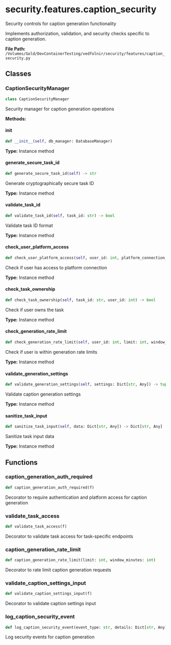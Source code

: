 # security.features.caption_security

Security controls for caption generation functionality

Implements authorization, validation, and security checks specific to caption generation.

**File Path:** `/Volumes/Gold/DevContainerTesting/vedfolnir/security/features/caption_security.py`

## Classes

### CaptionSecurityManager

```python
class CaptionSecurityManager
```

Security manager for caption generation operations

**Methods:**

#### __init__

```python
def __init__(self, db_manager: DatabaseManager)
```

**Type:** Instance method

#### generate_secure_task_id

```python
def generate_secure_task_id(self) -> str
```

Generate cryptographically secure task ID

**Type:** Instance method

#### validate_task_id

```python
def validate_task_id(self, task_id: str) -> bool
```

Validate task ID format

**Type:** Instance method

#### check_user_platform_access

```python
def check_user_platform_access(self, user_id: int, platform_connection_id: int) -> bool
```

Check if user has access to platform connection

**Type:** Instance method

#### check_task_ownership

```python
def check_task_ownership(self, task_id: str, user_id: int) -> bool
```

Check if user owns the task

**Type:** Instance method

#### check_generation_rate_limit

```python
def check_generation_rate_limit(self, user_id: int, limit: int, window_minutes: int) -> bool
```

Check if user is within generation rate limits

**Type:** Instance method

#### validate_generation_settings

```python
def validate_generation_settings(self, settings: Dict[str, Any]) -> tuple[bool, list]
```

Validate caption generation settings

**Type:** Instance method

#### sanitize_task_input

```python
def sanitize_task_input(self, data: Dict[str, Any]) -> Dict[str, Any]
```

Sanitize task input data

**Type:** Instance method

## Functions

### caption_generation_auth_required

```python
def caption_generation_auth_required(f)
```

Decorator to require authentication and platform access for caption generation

### validate_task_access

```python
def validate_task_access(f)
```

Decorator to validate task access for task-specific endpoints

### caption_generation_rate_limit

```python
def caption_generation_rate_limit(limit: int, window_minutes: int)
```

Decorator to rate limit caption generation requests

### validate_caption_settings_input

```python
def validate_caption_settings_input(f)
```

Decorator to validate caption settings input

### log_caption_security_event

```python
def log_caption_security_event(event_type: str, details: Dict[str, Any])
```

Log security events for caption generation

